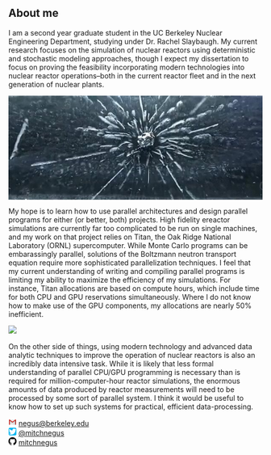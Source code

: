 ## About me

I am a second year graduate student in the UC Berkeley Nuclear Engineering Department, studying under Dr. Rachel Slaybaugh. My current research focuses on the simulation of nuclear reactors using deterministic and stochastic modeling approaches, though I expect my dissertation to focus on proving the feasibility incorporating modern technologies into nuclear reactor operations–both in the current reactor fleet and in the next generation of nuclear plants.

<img src="img/cloudchamber.jpg" style="display:block; margin-left: auto; margin-right: auto;">

My hope is to learn how to use parallel architectures and design parallel programs for either (or better, both) projects. High fidelity ereactor simulations are currently far too complicated to be run on single machines, and my work on that project relies on Titan, the Oak Ridge National Laboratory (ORNL) supercomputer. While Monte Carlo programs can be embarassingly parallel, solutions of the Boltzmann neutron transport equation require more sophisticated parallelization techniques. I feel that my current understanding of writing and compiling parallel programs is limiting my ability to maximize the efficiency of my simulations. For instance, Titan allocations are based on compute hours, which include time for both CPU and GPU reservations simultaneously. Where I do not know how to make use of the GPU components, my allocations are nearly 50% inefficient. 

<img src="img/titan.jpg">

On the other side of things, using modern technology and advanced data analytic techniques to improve the operation of nuclear reactors is also an incredibly data intensive task. While it is likely that less formal understanding of parallel CPU/GPU programming is necessary than is required for million-computer-hour reactor simulations, the enormous amounts of data produced by reactor measurements will need to be processed by some sort of parallel system. I think it would be useful to know how to set up such systems for practical, efficient data-processing.


<img src="img/gmail.png" width="16px"> negus@berkeley.edu  
<img src="img/twitter.png" width="16px"> [@mitchnegus](https://twitter.com/mitchnegus)  
<img src="img/github.png" width="16px"> [mitchnegus](https://github.com/mitchnegus)